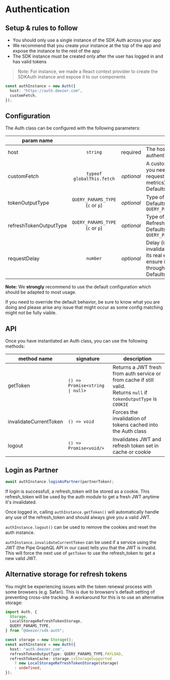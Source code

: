 # Authentication

## Setup & rules to follow

- You should only use a single instance of the SDK Auth across your app
- We recommend that you create your instance at the top of the app and expose the instance to the rest of the app
- The SDK instance must be created only after the user has logged in and has valid tokens

> Note: For instance, we made a React context provider to create the SDKAuth instance and expose it to our components

```ts
const authInstance = new Auth({
  host: "https://auth.deezer.com",
  customFetch,
});
```

## Configuration

The Auth class can be configured with the following parameters:

| param name             |                                        |            | description                                                                                                                                   |
| ---------------------- | :------------------------------------: | :--------: | --------------------------------------------------------------------------------------------------------------------------------------------- |
| host                   |                `string`                |  required  | The host of the authentication service                                                                                                        |
| customFetch            |       `typeof globalThis.fetch`        | _optional_ | A custom fetch method if you need to decorate requests (e.g. with metrics). <br/> Defaults to `fetch`                                         |
| tokenOutputType        | `QUERY_PARAMS_TYPE`<br/> (`c` or `p`)  | _optional_ | Type of output for the JWT <br/> Defaults to `QUERY_PARAMS_TYPE.PAYLOAD`                                                                      |
| refreshTokenOutputType | `QUERY_PARAMS_TYPE` <br/> (`c` or `p`) | _optional_ | Type of output for the Refresh Token <br/> Defaults to `QUERY_PARAMS_TYPE.COOKIE`                                                             |
| requestDelay           |                `number`                | _optional_ | Delay (in seconds) to invalidate a token before its real expiration date to ensure its validity throughout the request.<br/> Defaults to `15` |

**Note:** We **strongly** recommend to use the default configuration which should be adapted to most usage.

If you need to override the default behavior, be sure to know what you are doing and please arise any issue that might occur as some config matching might not be fully viable.

## API

Once you have instantiated an Auth class, you can use the following methods:

| method name            | signature                                   | description                                                                                                             |
| ---------------------- | ------------------------------------------- | ----------------------------------------------------------------------------------------------------------------------- |
| getToken               | <code>() => Promise\<string \| null></code> | Returns a JWT fresh from auth service or from cache if still valid.<br/>Returns `null` if `tokenOutputType` is `COOKIE` |
| invalidateCurrentToken | <code>() => void</code>                     | Forces the invalidation of tokens cached into the Auth class                                                            |
| logout                 | <code>() => Promise\<void/></code>          | Invalidates JWT and refresh token set in cache or cookie                                                                |

## Login as Partner

```ts
await authInstance.loginAsPartner(partnerToken);
```

If login is successfull, a refresh_token will be stored as a cookie. This refresh_token will be used by the auth module to get a fresh JWT anytime it's invalidated.

Once logged in, calling `authInstance.getToken()` will automatically handle any use of the refresh_token and should always give you a valid JWT.

`authInstance.logout()` can be used to remove the cookies and reset the auth instance.

`authInstance.invalidateCurrentToken` can be used if a service using the JWT (the Pipe GraphQL API in our case) tells you that the JWT is invalid. This will force the next use of `getToken` to use the refresh_token to get a new valid JWT.

## Alternative storage for refresh tokens

You might be experiencing issues with the token renewal process with some browsers (e.g. Safari). This is due to browsers's default setting of preventing cross-site tracking. A workaround for this is to use an alternative storage:

```ts
import Auth, {
  Storage,
  LocalStorageRefreshTokenStorage,
  QUERY_PARAMS_TYPE,
} from "@deezer/sdk-auth";

const storage = new Storage();
const authInstance = new Auth({
  host: "auth.deezer.com",
  refreshTokenOutputType: QUERY_PARAMS_TYPE.PAYLOAD,
  refreshTokenCache: storage.isStorageSupported
    ? new LocalStorageRefreshTokenStorage(storage)
    : undefined,
});
```
